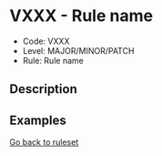 # VXXX - Rule name

* Code: VXXX
* Level: MAJOR/MINOR/PATCH
* Rule: Rule name

## Description

## Examples

[Go back to ruleset](../README.md)